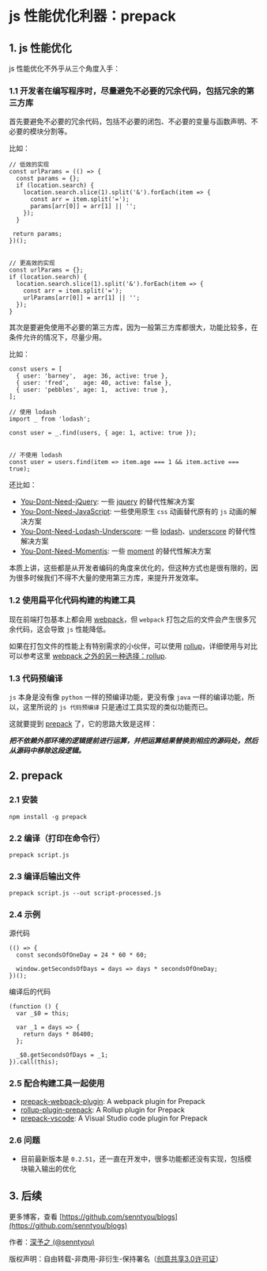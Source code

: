 # js 性能优化利器：prepack

## 1. js 性能优化 

js 性能优化不外乎从三个角度入手：

### 1.1 开发者在编写程序时，尽量避免不必要的冗余代码，包括冗余的第三方库

首先要避免不必要的冗余代码，包括不必要的闭包、不必要的变量与函数声明、不必要的模块分割等。

比如：

```
// 低效的实现
const urlParams = (() => {
  const params = {};
  if (location.search) {
    location.search.slice(1).split('&').forEach(item => {
      const arr = item.split('=');
      params[arr[0]] = arr[1] || '';
    });
  }
  
 return params;
})();


// 更高效的实现
const urlParams = {};
if (location.search) {
  location.search.slice(1).split('&').forEach(item => {
    const arr = item.split('=');
    urlParams[arr[0]] = arr[1] || '';
  });
}
```

其次是要避免使用不必要的第三方库，因为一般第三方库都很大，功能比较多，在条件允许的情况下，尽量少用。

比如：

```
const users = [
  { user: 'barney',  age: 36, active: true },
  { user: 'fred',    age: 40, active: false },
  { user: 'pebbles', age: 1,  active: true },
];

// 使用 lodash
import _ from 'lodash';

const user = _.find(users, { age: 1, active: true });


// 不使用 lodash
const user = users.find(item => item.age === 1 && item.active === true);
```

还比如：

- [You-Dont-Need-jQuery](https://github.com/nefe/You-Dont-Need-jQuery): 一些 [jquery](https://github.com/jquery/jquery) 的替代性解决方案 
- [You-Dont-Need-JavaScript](https://github.com/you-dont-need/You-Dont-Need-JavaScript): 一些使用原生 `css` 动画替代原有的 `js` 动画的解决方案
- [You-Dont-Need-Lodash-Underscore](https://github.com/you-dont-need/You-Dont-Need-Lodash-Underscore): 一些 [lodash](https://github.com/lodash/lodash)、[underscore](https://github.com/jashkenas/underscore) 的替代性解决方案 
- [You-Dont-Need-Momentjs](https://github.com/you-dont-need/You-Dont-Need-Momentjs): 一些 [moment](https://github.com/moment/moment) 的替代性解决方案

本质上讲，这些都是从开发者编码的角度来优化的，但这种方式也是很有限的，因为很多时候我们不得不大量的使用第三方库，来提升开发效率。

### 1.2 使用扁平化代码构建的构建工具

现在前端打包基本上都会用 [webpack](https://github.com/webpack/webpack)，但 `webpack` 打包之后的文件会产生很多冗余代码，这会导致 `js` 性能降低。

如果在打包文件的性能上有特别需求的小伙伴，可以使用 [rollup](https://github.com/rollup/rollup)，详细使用与对比可以参考这里 [webpack 之外的另一种选择：rollup](../advanced/15.md).

### 1.3 代码预编译

`js` 本身是没有像 `python` 一样的预编译功能，更没有像 `java` 一样的编译功能，所以，这里所说的 `js 代码预编译` 只是通过工具实现的类似功能而已。

这就要提到 [prepack](https://github.com/facebook/prepack) 了，它的思路大致是这样：

***把不依赖外部环境的逻辑提前进行运算，并把运算结果替换到相应的源码处，然后从源码中移除这段逻辑。***

## 2. prepack

### 2.1 安装

```
npm install -g prepack
```

### 2.2 编译（打印在命令行）

```
prepack script.js
```

### 2.3 编译后输出文件

```
prepack script.js --out script-processed.js
```

### 2.4 示例

源代码

```
(() => {
  const secondsOfOneDay = 24 * 60 * 60;

  window.getSecondsOfDays = days => days * secondsOfOneDay;
})();
```

编译后的代码

```
(function () {
  var _$0 = this;

  var _1 = days => {
    return days * 86400;
  };

  _$0.getSecondsOfDays = _1;
}).call(this);
```

### 2.5 配合构建工具一起使用

- [prepack-webpack-plugin](https://github.com/gajus/prepack-webpack-plugin): A webpack plugin for Prepack 
- [rollup-plugin-prepack](https://github.com/olstenlarck/rollup-plugin-prepack): A Rollup plugin for Prepack 
- [prepack-vscode](https://marketplace.visualstudio.com/items?itemName=RobinMalfait.prepack-vscode): A Visual Studio code plugin for Prepack

### 2.6 问题

- 目前最新版本是 `0.2.51`，还一直在开发中，很多功能都还没有实现，包括模块输入输出的优化

## 3. 后续

更多博客，查看 [https://github.com/senntyou/blogs](https://github.com/senntyou/blogs)

作者：[深予之 (@senntyou)](https://github.com/senntyou)

版权声明：自由转载-非商用-非衍生-保持署名（[创意共享3.0许可证](https://creativecommons.org/licenses/by-nc-nd/3.0/deed.zh)）
